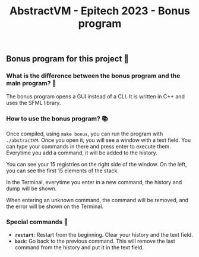 <h1 align="center">
AbstractVM - Epitech 2023 - Bonus program
</h1>

</br>

## Bonus program for this project 📝

### What is the difference between the bonus program and the main program? 🤔

The bonus program opens a GUI instead of a CLI. It is written in C++ and uses the SFML library.

### How to use the bonus program? 📚

Once compiled, using `make bonus`, you can run the program with `./abstractVM`.
Once you open it, you will see a window with a text field. You can type your commands in there and press enter to execute them.
Everytime you add a command, it will be added to the history.

You can see your 15 registries on the right side of the window. On the left, you can see the first 15 elements of the stack.

In the Terminal, everytime you enter in a new command, the history and dump will be shown.

When entering an unknown command, the command will be removed, and the error will be shown on the Terminal.

### Special commands 📜

- **`restart`**: Restart from the beginning. Clear your history and the text field.
- **`back`**: Go back to the previous command. This will remove the last command from the history and put it in the text field.
